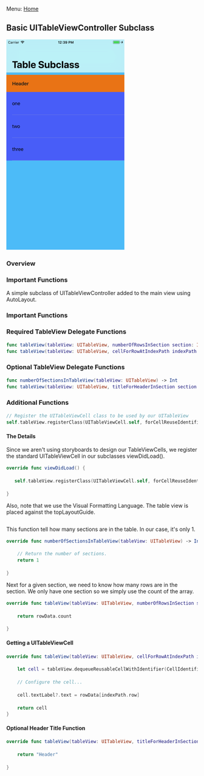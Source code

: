 
Menu: [Home](../../README.md)

## Basic UITableViewController Subclass

![Screenshot](screenshot-small.png)

### Overview


### Important Functions

A simple subclass of UITableViewController added to the main view using AutoLayout.

### Important Functions

### Required TableView Delegate Functions
```swift
func tableView(tableView: UITableView, numberOfRowsInSection section: Int) -> Int
func tableView(tableView: UITableView, cellForRowAtIndexPath indexPath: NSIndexPath) -> UITableViewCell
```


### Optional TableView Delegate Functions
```swift
func numberOfSectionsInTableView(tableView: UITableView) -> Int
func tableView(tableView: UITableView, titleForHeaderInSection section: Int) -> String?
```

### Additional Functions
```swift
// Register the UITableViewCell class to be used by our UITableView
self.tableView.registerClass(UITableViewCell.self, forCellReuseIdentifier:CellIdentifier)
```


#### The Details

Since we aren't using storyboards to design our TableViewCells, we register the standard UITableViewCell in our subclasses viewDidLoad().

```swift
override func viewDidLoad() {

   self.tableView.registerClass(UITableViewCell.self, forCellReuseIdentifier:CellIdentifier)

}
```

Also, note that we use the Visual Formatting Language.  The table view is placed against the  topLayoutGuide.

```swift

```

This function tell how many sections are in the table.  In our case, it's only 1.

```swift
override func numberOfSectionsInTableView(tableView: UITableView) -> Int {

    // Return the number of sections.
    return 1

}
```

Next for a given section, we need to know how many rows are in the section.  We only have one section so we simply use the count of the array.

```swift
override func tableView(tableView: UITableView, numberOfRowsInSection section: Int) -> Int {

    return rowData.count

}
```

#### Getting a UITableViewCell

```swift
override func tableView(tableView: UITableView, cellForRowAtIndexPath indexPath: NSIndexPath) -> UITableViewCell {

    let cell = tableView.dequeueReusableCellWithIdentifier(CellIdentifier, forIndexPath: indexPath)

    // Configure the cell...

    cell.textLabel?.text = rowData[indexPath.row]

    return cell
}
```

#### Optional Header Title Function

```swift
override func tableView(tableView: UITableView, titleForHeaderInSection section: Int) -> String? {

    return "Header"

}
```
